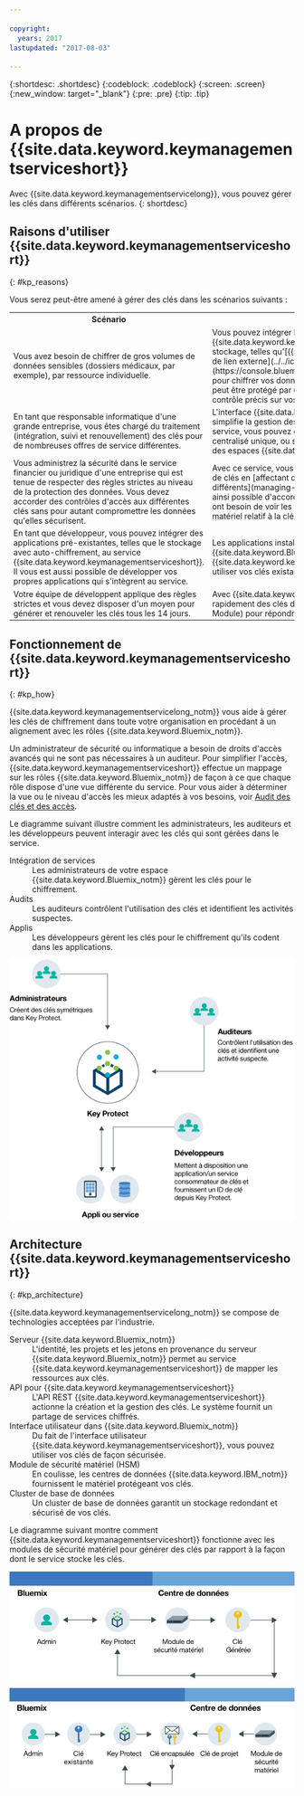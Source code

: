 ```yaml
---

copyright:
  years: 2017
lastupdated: "2017-08-03"

---
```


{:shortdesc: .shortdesc}
{:codeblock: .codeblock}
{:screen: .screen}
{:new_window: target="_blank"}
{:pre: .pre}
{:tip: .tip}

# A propos de {{site.data.keyword.keymanagementserviceshort}}

Avec {{site.data.keyword.keymanagementservicelong}}, vous pouvez gérer les clés dans différents scénarios.
{: shortdesc}

## Raisons d'utiliser {{site.data.keyword.keymanagementserviceshort}}
{: #kp_reasons}

Vous serez peut-être amené à gérer des clés dans les scénarios suivants :

<table>
  <tr>
    <th>Scénario</th>
    <th>Explication</th>
  </tr>
  <tr>
    <td>Vous avez besoin de chiffrer de gros volumes de données sensibles (dossiers médicaux, par exemple), par ressource individuelle.</td>
    <td>Vous pouvez intégrer le service {{site.data.keyword.keymanagementserviceshort}} à des solutions de stockage, telles qu'[{{site.data.keyword.objectstorageshort}} ![Icône de lien externe](../../icons/launch-glyph.svg "Icône de lien externe")](https://console.bluemix.net/docs/services/ObjectStorage/index.html), pour chiffrer vos données inactives dans le cloud. Chaque document peut être protégé par une clé différente, ce qui vous permet d'avoir un contrôle précis sur vos données.</td>
  </tr>
  <tr>
    <td>En tant que responsable informatique d'une grande entreprise, vous êtes chargé du traitement (intégration, suivi et renouvellement) des clés pour de nombreuses offres de service différentes.</td>
    <td>L'interface {{site.data.keyword.keymanagementserviceshort}} simplifie la gestion des services de chiffrement multiples. Avec ce service, vous pouvez gérer et trier des clés dans un emplacement centralisé unique, ou séparer les clés par projet et les héberger dans des espaces {{site.data.keyword.Bluemix_short}} différents.</td>
  </tr>
  <tr>
    <td>Vous administrez la sécurité dans le service financier ou juridique d'une entreprise qui est tenue de respecter des règles strictes au niveau de la protection des données. Vous devez accorder des contrôles d'accès aux différentes clés sans pour autant compromettre les données qu'elles sécurisent.</td>
    <td>Avec ce service, vous pouvez contrôler l'accès utilisateur pour gestion de clés en [affectant des rôles {{site.data.keyword.Bluemix_notm}} différents](managing-keys.html#viewkeyassignments). Il vous est ainsi possible d'accorder un accès en lecture seule aux utilisateurs qui ont besoin de voir les informations de création de clé sans afficher le matériel relatif à la clé.</td>
  <tr>
    <td>En tant que développeur, vous pouvez intégrer des applications pré-existantes, telles que le stockage avec auto-chiffrement, au service {{site.data.keyword.keymanagementserviceshort}}. Il vous est aussi possible de développer vos propres applications qui s'intègrent au service.</td>
    <td>Les applications installées sur ou en dehors de {{site.data.keyword.Bluemix_notm}} peuvent s'intégrer aux API {{site.data.keyword.keymanagementserviceshort}}. Vous pouvez utiliser vos clés existantes pour vos applis. </td>
  </tr>
  <tr>
    <td>Votre équipe de développent applique des règles strictes et vous devez disposer d'un moyen pour générer et renouveler les clés tous les 14 jours.</td>
    <td>Avec {{site.data.keyword.Bluemix_notm}}, vous pouvez générer rapidement des clés depuis un module HSM (Hardware Security Module) pour répondre à vos besoins de sécurité actuels.</td>
  </tr>
</table>

## Fonctionnement de {{site.data.keyword.keymanagementserviceshort}}
{: #kp_how}

{{site.data.keyword.keymanagementservicelong_notm}} vous aide à gérer les clés de chiffrement dans toute votre organisation en procédant à un alignement avec les rôles {{site.data.keyword.Bluemix_notm}}.

Un administrateur de sécurité ou informatique a besoin de droits d'accès avancés qui ne sont pas nécessaires à un auditeur. Pour simplifier l'accès, {{site.data.keyword.keymanagementserviceshort}} effectue un mappage sur les rôles {{site.data.keyword.Bluemix_notm}} de façon à ce que chaque rôle dispose d'une vue différente du service. Pour vous aider à déterminer la vue ou le niveau d'accès les mieux adaptés à vos besoins, voir [Audit des clés et des accès](managing-keys.html#viewkeyassignments).

Le diagramme suivant illustre comment les administrateurs, les auditeurs et les développeurs peuvent interagir avec les clés qui sont gérées dans le service.

<dl>
  <dt>Intégration de services</dt>
    <dd>Les administrateurs de votre espace {{site.data.keyword.Bluemix_notm}} gèrent les clés pour le chiffrement.</dd>
  <dt>Audits</dt>
    <dd>Les auditeurs contrôlent l'utilisation des clés et identifient les activités suspectes.</dd>
  <dt>Applis</dt>
    <dd>Les développeurs gèrent les clés pour le chiffrement qu'ils codent dans les applications.</dd>
</dl>

![Ce diagramme affiche les mêmes composants que ceux décrits dans la liste de définitions précédente.](images/keys-use-cases.png)

## Architecture {{site.data.keyword.keymanagementserviceshort}}
{: #kp_architecture}

{{site.data.keyword.keymanagementservicelong_notm}} se compose de technologies acceptées par l'industrie.

<dl>
  <dt>Serveur {{site.data.keyword.Bluemix_notm}}</dt>
    <dd>L'identité, les projets et les jetons en provenance du serveur {{site.data.keyword.Bluemix_notm}} permet au service {{site.data.keyword.keymanagementserviceshort}} de mapper les ressources aux clés.</dd>
  <dt>API pour {{site.data.keyword.keymanagementserviceshort}}</dt>
    <dd>L'API REST {{site.data.keyword.keymanagementserviceshort}} actionne la création et la gestion des clés. Le système fournit un partage de services chiffrés.</dd>
  <dt>Interface utilisateur dans {{site.data.keyword.Bluemix_notm}}</dt>
    <dd>Du fait de l'interface utilisateur {{site.data.keyword.keymanagementserviceshort}}, vous pouvez utiliser vos clés de façon sécurisée.</dd>
  <dt>Module de sécurité matériel (HSM)</dt>
    <dd>En coulisse, les centres de données {{site.data.keyword.IBM_notm}} fournissent le matériel protégeant vos clés.</dd>
  <dt>Cluster de base de données</dt>
    <dd>Un cluster de base de données garantit un stockage redondant et sécurisé de vos clés.</dd>
</dl>

Le diagramme suivant montre comment {{site.data.keyword.keymanagementserviceshort}} fonctionne avec les modules de sécurité matériel pour générer des clés par rapport à la façon dont le service stocke les clés.

![Diagramme illustrant comment sont générées les clés.](images/generated-key.png)

![Diagramme illustrant comment sont stockées les clés existantes.](images/stored-key.png)
